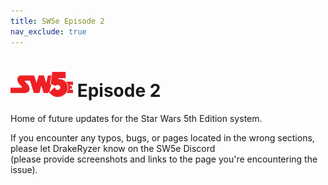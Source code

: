 ```yaml
---
title: SW5e Episode 2
nav_exclude: true
---
```


# <img src='Images/sw5e-logo.png' style= 'float:; width:100px;'> Episode 2

Home of future updates for the Star Wars 5th Edition system.

If you encounter any typos, bugs, or pages located in the wrong sections, please let DrakeRyzer know on the SW5e Discord <br>(please provide screenshots and links to the page you're encountering the issue).